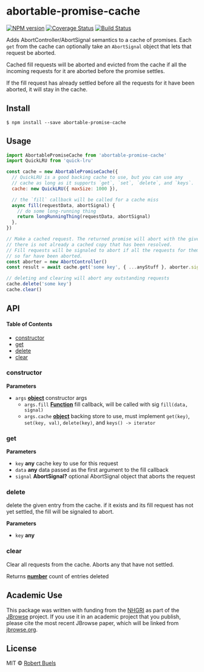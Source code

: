# abortable-promise-cache

[![NPM version](https://img.shields.io/npm/v/abortable-promise-cache.svg?style=flat-square)](https://npmjs.org/package/abortable-promise-cache)
[![Coverage Status](https://img.shields.io/codecov/c/github/rbuels/abortable-promise-cache/master.svg?style=flat-square)](https://codecov.io/gh/rbuels/abortable-promise-cache/branch/master)
[![Build Status](https://img.shields.io/github/actions/workflow/status/GMOD/abortable-promise-cache/push.yml?branch=master)](https://github.com/GMOD/abortable-promise-cache/actions)

Adds AbortController/AbortSignal semantics to a cache of promises. Each `get`
from the cache can optionally take an `AbortSignal` object that lets that
request be aborted.

Cached fill requests will be aborted and evicted from the cache if all the
incoming requests for it are aborted before the promise settles.

If the fill request has already settled before all the requests for it have been
aborted, it will stay in the cache.

## Install

    $ npm install --save abortable-promise-cache

## Usage

```js
import AbortablePromiseCache from 'abortable-promise-cache'
import QuickLRU from 'quick-lru'

const cache = new AbortablePromiseCache({
  // QuickLRU is a good backing cache to use, but you can use any
  // cache as long as it supports `get`, `set`, `delete`, and `keys`.
  cache: new QuickLRU({ maxSize: 1000 }),

  // the `fill` callback will be called for a cache miss
  async fill(requestData, abortSignal) {
    // do some long-running thing
    return longRunningThing(requestData, abortSignal)
  },
})

// Make a cached request. The returned promise will abort with the given abort signal if
// there is not already a cached copy that has been resolved.
// Fill requests will be signaled to abort if all the requests for them
// so far have been aborted.
const aborter = new AbortController()
const result = await cache.get('some key', { ...anyStuff }, aborter.signal)

// deleting and clearing will abort any outstanding requests
cache.delete('some key')
cache.clear()
```

## API

<!-- Generated by documentation.js. Update this documentation by updating the source code. -->

#### Table of Contents

- [constructor](#constructor)
- [get](#get)
- [delete](#delete)
- [clear](#clear)

### constructor

**Parameters**

- `args`
  **[object](https://developer.mozilla.org/docs/Web/JavaScript/Reference/Global_Objects/Object)**
  constructor args
  - `args.fill`
    **[Function](https://developer.mozilla.org/docs/Web/JavaScript/Reference/Statements/function)**
    fill callback, will be called with sig `fill(data, signal)`
  - `args.cache`
    **[object](https://developer.mozilla.org/docs/Web/JavaScript/Reference/Global_Objects/Object)**
    backing store to use, must implement `get(key)`, `set(key, val)`,
    `delete(key)`, and `keys() -> iterator`

### get

**Parameters**

- `key` **any** cache key to use for this request
- `data` **any** data passed as the first argument to the fill callback
- `signal` **AbortSignal?** optional AbortSignal object that aborts the request

### delete

delete the given entry from the cache. if it exists and its fill request has not
yet settled, the fill will be signaled to abort.

**Parameters**

- `key` **any**

### clear

Clear all requests from the cache. Aborts any that have not settled.

Returns
**[number](https://developer.mozilla.org/docs/Web/JavaScript/Reference/Global_Objects/Number)**
count of entries deleted

## Academic Use

This package was written with funding from the [NHGRI](http://genome.gov) as
part of the [JBrowse](http://jbrowse.org) project. If you use it in an academic
project that you publish, please cite the most recent JBrowse paper, which will
be linked from [jbrowse.org](http://jbrowse.org).

## License

MIT © [Robert Buels](https://github.com/rbuels)
